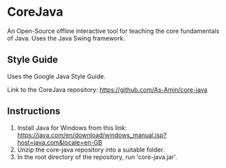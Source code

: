 <h1>CoreJava</h1>
An Open-Source offline interactive tool for teaching the core fundamentals of Java. Uses the Java Swing framework.

## Style Guide
Uses the Google Java Style Guide.

Link to the CoreJava repository: https://github.com/As-Amin/core-java

## Instructions
1) Install Java for Windows from this link: https://java.com/en/download/windows_manual.jsp?host=java.com&locale=en-GB
2) Unzip the core-java repository into a suitable folder.
3) In the root directory of the repository, run 'core-java.jar'.
